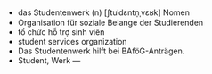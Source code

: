 - das Studentenwerk (n)	[ʃtuˈdɛntn̩ˌvɛʁk]	Nomen
- Organisation für soziale Belange der Studierenden
- tổ chức hỗ trợ sinh viên
- student services organization
- Das Studentenwerk hilft bei BAföG-Anträgen.
- Student, Werk	—